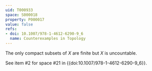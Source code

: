 ```yaml
---
uid: T000933
space: S000018
property: P000017
value: false
refs:
- doi: 10.1007/978-1-4612-6290-9_6
  name: Counterexamples in Topology
---
```


The only compact subsets of $X$ are finite but $X$ is uncountable.

See item #2 for space #21 in {{doi:10.1007/978-1-4612-6290-9_6}}.
